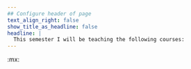 ```yaml
---
## Configure header of page
text_align_right: false
show_title_as_headline: false
headline: |
  This semester I will be teaching the following courses:
---
```


<!-- this is a subheadline -->





:mx:
